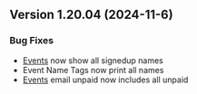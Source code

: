  ## Version 1.20.04 (2024-11-6)

 ### Bug Fixes
 - [Events](/Events/manage/All) now show all signedup names
 - Event Name Tags now print all names
 - [Events](/Events/manage/All) email unpaid now includes all unpaid
